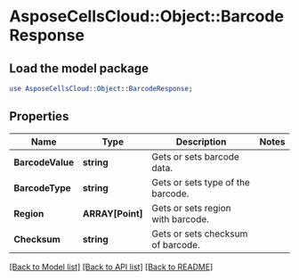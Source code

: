 # AsposeCellsCloud::Object::BarcodeResponse 

## Load the model package
```perl
use AsposeCellsCloud::Object::BarcodeResponse;
```

## Properties
Name | Type | Description | Notes
------------ | ------------- | ------------- | -------------
**BarcodeValue** | **string** | Gets or sets barcode data. |
**BarcodeType** | **string** | Gets or sets type of the barcode. |
**Region** | **ARRAY[Point]** | Gets or sets region with barcode. |
**Checksum** | **string** | Gets or sets checksum of barcode. |  

[[Back to Model list]](../README.md#documentation-for-models) [[Back to API list]](../README.md#documentation-for-api-endpoints) [[Back to README]](../README.md)

